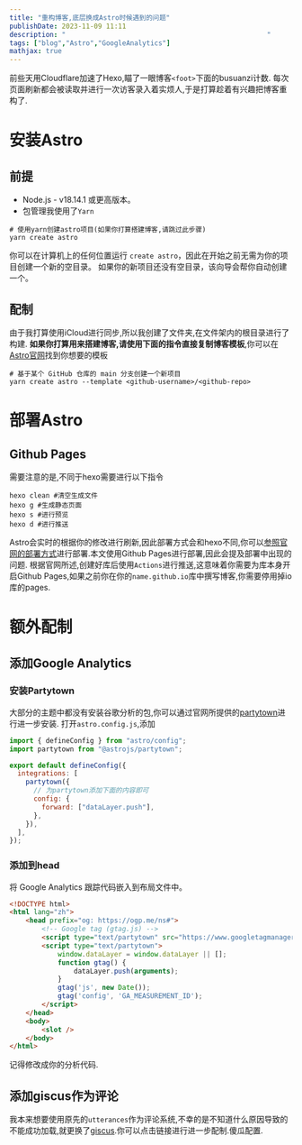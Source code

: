 ```yaml
---
title: "重构博客,底层换成Astro时候遇到的问题"
publishDate: 2023-11-09 11:11
description: "                                                  " 
tags: ["blog","Astro","GoogleAnalytics"]
mathjax: true
---
```


前些天用Cloudflare加速了Hexo,瞄了一眼博客`<foot>`下面的busuanzi计数.
每次页面刷新都会被读取并进行一次访客录入着实烦人,于是打算趁着有兴趣把博客重构了.

# 安装Astro
## 前提
- Node.js - v18.14.1 或更高版本。
- 包管理我使用了`Yarn`


```shell
# 使用yarn创建astro项目(如果你打算搭建博客,请跳过此步骤)
yarn create astro
```

你可以在计算机上的任何位置运行 `create astro`，因此在开始之前无需为你的项目创建一个新的空目录。 如果你的新项目还没有空目录，该向导会帮你自动创建一个。

## 配制
由于我打算使用iCloud进行同步,所以我创建了文件夹,在文件架内的根目录进行了构建.
**如果你打算用来搭建博客,请使用下面的指令直接复制博客模板**,你可以在[Astro官网](https://astro.build/themes/?search=&categories%5B%5D=blog)找到你想要的模板
```shell
# 基于某个 GitHub 仓库的 main 分支创建一个新项目
yarn create astro --template <github-username>/<github-repo>
```

# 部署Astro
## Github Pages
需要注意的是,不同于hexo需要进行以下指令
```shell
hexo clean #清空生成文件
hexo g #生成静态页面
hexo s #进行预览
hexo d #进行推送
```
Astro会实时的根据你的修改进行刷新,因此部署方式会和hexo不同,你可以[参照官网的部署方式](https://docs.astro.build/zh-cn/guides/deploy/)进行部署.本文使用Github Pages进行部署,因此会提及部署中出现的问题.
根据官网所述,创建好库后使用`Actions`进行推送,这意味着你需要为库本身开启Github Pages,如果之前你在你的`name.github.io`库中撰写博客,你需要停用掉io库的pages.

# 额外配制
## 添加Google Analytics
### 安装Partytown
大部分的主题中都没有安装谷歌分析的包,你可以通过官网所提供的[partytown](https://docs.astro.build/zh-cn/guides/integrations-guide/partytown/)进行进一步安装.
打开`astro.config.js`,添加
```js
import { defineConfig } from "astro/config";
import partytown from "@astrojs/partytown";

export default defineConfig({
  integrations: [
    partytown({
      // 为partytown添加下面的内容即可
      config: {
        forward: ["dataLayer.push"],
      },
    }),
  ],
});

```
### 添加到head
将 Google Analytics 跟踪代码嵌入到布局文件中。
```html
<!DOCTYPE html>
<html lang="zh">
    <head prefix="og: https://ogp.me/ns#">
        <!-- Google tag (gtag.js) -->
        <script type="text/partytown" src="https://www.googletagmanager.com/gtag/js?id=GA_MEASUREMENT_ID"></script>
        <script type="text/partytown">
            window.dataLayer = window.dataLayer || [];
            function gtag() {
                dataLayer.push(arguments);
            }
            gtag('js', new Date());
            gtag('config', 'GA_MEASUREMENT_ID');
        </script>
    </head>
    <body>
        <slot />
    </body>
</html>
```
记得修改成你的分析代码.

## 添加giscus作为评论
我本来想要使用原先的`utterances`作为评论系统,不幸的是不知道什么原因导致的不能成功加载,就更换了[giscus](https://giscus.app/zh-CN).你可以点击链接进行进一步配制.傻瓜配置.
